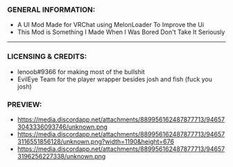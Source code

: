 ### GENERAL INFORMATION:

- A UI Mod Made for VRChat using MelonLoader To Improve the Ui
- This Mod is Something I Made When I Was Bored Don't Take It Seriously
---

### LICENSING & CREDITS:

- lenoob#9366 for making most of the bullshit
- EvilEye Team for the player wrapper besides josh and fish 
(fuck you josh)
### PREVIEW:
- https://media.discordapp.net/attachments/889956162487877713/946573043336093746/unknown.png
- https://media.discordapp.net/attachments/889956162487877713/946573116551856128/unknown.png?width=1190&height=676
- https://media.discordapp.net/attachments/889956162487877713/946573196256227338/unknown.png
